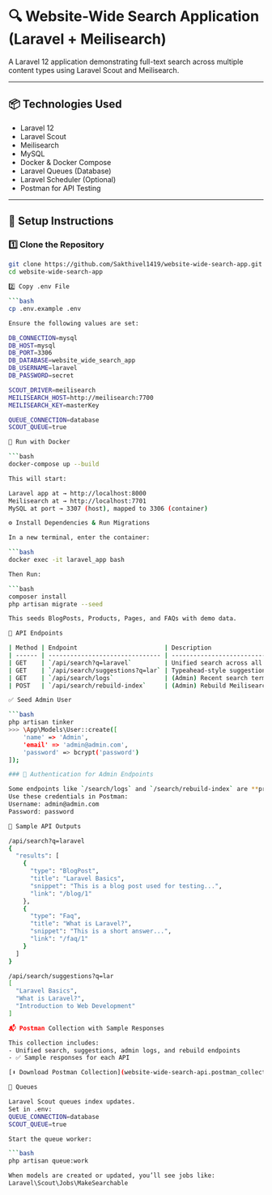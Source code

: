 # 🔍 Website-Wide Search Application (Laravel + Meilisearch)

A Laravel 12 application demonstrating full-text search across multiple content types using Laravel Scout and Meilisearch.

---

## 📦 Technologies Used

- Laravel 12
- Laravel Scout
- Meilisearch
- MySQL
- Docker & Docker Compose
- Laravel Queues (Database)
- Laravel Scheduler (Optional)
- Postman for API Testing

---

## 🚀 Setup Instructions

### 1️⃣ Clone the Repository

```bash
git clone https://github.com/Sakthivel1419/website-wide-search-app.git
cd website-wide-search-app

2️⃣ Copy .env File

```bash
cp .env.example .env

Ensure the following values are set:

DB_CONNECTION=mysql
DB_HOST=mysql
DB_PORT=3306
DB_DATABASE=website_wide_search_app
DB_USERNAME=laravel
DB_PASSWORD=secret

SCOUT_DRIVER=meilisearch
MEILISEARCH_HOST=http://meilisearch:7700
MEILISEARCH_KEY=masterKey

QUEUE_CONNECTION=database
SCOUT_QUEUE=true

🐳 Run with Docker

```bash
docker-compose up --build

This will start:

Laravel app at → http://localhost:8000
Meilisearch at → http://localhost:7701
MySQL at port → 3307 (host), mapped to 3306 (container)

⚙️ Install Dependencies & Run Migrations

In a new terminal, enter the container:

```bash
docker exec -it laravel_app bash

Then Run:

```bash
composer install
php artisan migrate --seed

This seeds BlogPosts, Products, Pages, and FAQs with demo data.

📡 API Endpoints

| Method | Endpoint                        | Description                       |
| ------ | ------------------------------- | --------------------------------- |
| GET    | `/api/search?q=laravel`         | Unified search across all models  |
| GET    | `/api/search/suggestions?q=lar` | Typeahead-style suggestions       |
| GET    | `/api/search/logs`              | (Admin) Recent search terms       |
| POST   | `/api/search/rebuild-index`     | (Admin) Rebuild Meilisearch index |

✅ Seed Admin User

```bash
php artisan tinker
>>> \App\Models\User::create([
    'name' => 'Admin',
    'email' => 'admin@admin.com',
    'password' => bcrypt('password')
]);

### 🔐 Authentication for Admin Endpoints

Some endpoints like `/search/logs` and `/search/rebuild-index` are **protected** using **Basic Authentication**.
Use these credentials in Postman:
Username: admin@admin.com
Password: password

🧪 Sample API Outputs

/api/search?q=laravel
{
  "results": [
    {
      "type": "BlogPost",
      "title": "Laravel Basics",
      "snippet": "This is a blog post used for testing...",
      "link": "/blog/1"
    },
    {
      "type": "Faq",
      "title": "What is Laravel?",
      "snippet": "This is a short answer...",
      "link": "/faq/1"
    }
  ]
}

/api/search/suggestions?q=lar
[
  "Laravel Basics",
  "What is Laravel?",
  "Introduction to Web Development"
]

📬 Postman Collection with Sample Responses

This collection includes:
- Unified search, suggestions, admin logs, and rebuild endpoints
- ✅ Sample responses for each API

[⬇ Download Postman Collection](website-wide-search-api.postman_collection.json)

🔁 Queues

Laravel Scout queues index updates.
Set in .env:
QUEUE_CONNECTION=database
SCOUT_QUEUE=true

Start the queue worker:

```bash
php artisan queue:work

When models are created or updated, you’ll see jobs like:
Laravel\Scout\Jobs\MakeSearchable


